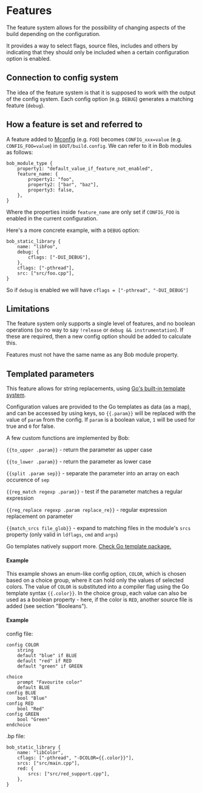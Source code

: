 Features
========

The feature system allows for the possibility of changing aspects of the build
depending on the configuration.

It provides a way to select flags, source files, includes and others
by indicating that they should only be included when a certain
configuration option is enabled.

## Connection to config system

The idea of the feature system is that it is supposed to work
with the output of the config system. Each config option (e.g. `DEBUG`)
generates a matching feature (`debug`).

## How a feature is set and referred to
A feature added to [Mconfig](docs/config_system.md) (e.g. `FOO`)
becomes `CONFIG_xxx=value` (e.g. `CONFIG_FOO=value`) in
`$OUT/build.config`. We can refer to it in Bob modules as follows:

```bp
bob_module_type {
    property1: "default_value_if_feature_not_enabled",
    feature_name: {
        property1: "foo",
        property2: ["bar", "baz"],
        property3: false,
    },
}
```

Where the properties inside `feature_name` are only set if `CONFIG_FOO` is
enabled in the current configuration.

Here's a more concrete example, with a `DEBUG` option:

```bp
bob_static_library {
    name: "libFoo",
    debug: {
        cflags: ["-DUI_DEBUG"],
    },
    cflags: ["-pthread"],
    src: ["src/foo.cpp"],
}
```
So if `debug` is enabled we will have `cflags = ["-pthread", "-DUI_DEBUG"]`

## Limitations
The feature system only supports a single level of features, and no boolean
operations (so no way to say `!release` or `debug && instrumentation`). If these
are required, then a new config option should be added to calculate this.

Features must not have the same name as any Bob module property.

## Templated parameters
This feature allows for string replacements, using
[Go's built-in template system](https://golang.org/pkg/text/template/).

Configuration values are provided to the Go templates as data (as a
map), and can be accessed by using keys, so `{{.param}}` will be
replaced with the value of `param` from the config. If `param` is a
boolean value, `1` will be used for true and `0` for false.

A few custom functions are implemented by Bob:

`{{to_upper .param}}` - return the parameter as upper case

`{{to_lower .param}}` - return the parameter as lower case

`{{split .param sep}}` - separate the parameter into an array on each occurence of `sep`

`{{reg_match regexp .param}}` - test if the parameter matches a regular expression

`{{reg_replace regexp .param replace_re}}` - regular expression replacement on parameter

`{{match_srcs file_glob}}` - expand to matching files in the module's
                             `srcs` property (only valid in `ldflags`,
                             `cmd` and `args`)

Go templates natively support more. [Check Go template package.](https://golang.org/pkg/text/template/)

#### Example
This example shows an enum-like config option, `COLOR`, which is chosen based on
a choice group, where it can hold only the values of selected colors. The value
of `COLOR` is substituted into a compiler flag using the Go template syntax
`{{.color}}`. In the choice group, each value can also be used as a boolean
property - here, if the color is `RED`, another source file is added (see
section "Booleans").

#### Example
config file:
```
config COLOR
	string
	default "blue" if BLUE
	default "red" if RED
	default "green" if GREEN

choice
	prompt "Favourite color"
	default BLUE
config BLUE
	bool "Blue"
config RED
	bool "Red"
config GREEN
	bool "Green"
endchoice
```

.bp file:
```bp
bob_static_library {
    name: "libColor",
    cflags: ["-pthread", "-DCOLOR={{.color}}"],
    srcs: ["src/main.cpp"],
    red: {
        srcs: ["src/red_support.cpp"],
    },
}
```
